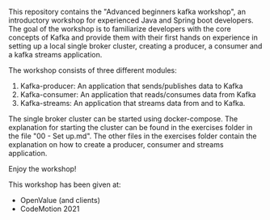 This repository contains the "Advanced beginners kafka workshop", an introductory workshop for experienced Java and Spring boot developers.
The goal of the workshop is to familiarize developers with the core concepts of Kafka and provide them with their first hands on experience 
in setting up a local single broker cluster, creating a producer, a consumer and a kafka streams application.

The workshop consists of three different modules:
1. Kafka-producer: An application that sends/publishes data to Kafka
2. Kafka-consumer: An application that reads/consumes data from Kafka
3. Kafka-streams: An application that streams data from and to Kafka.

The single broker cluster can be started using docker-compose. The explanation for starting the cluster can be found in the exercises folder 
in the file "00 - Set up.md". The other files in the exercises folder contain the explanation on how to create a producer, consumer and 
streams application.

Enjoy the workshop!

This workshop has been given at:
- OpenValue (and clients)
- CodeMotion 2021